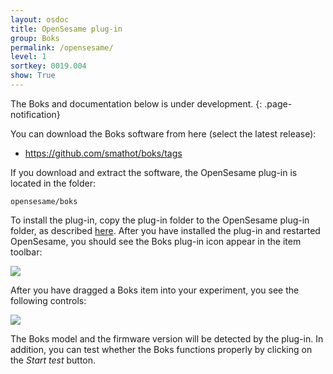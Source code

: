 ```yaml
---
layout: osdoc
title: OpenSesame plug-in
group: Boks
permalink: /opensesame/
level: 1
sortkey: 0019.004
show: True
---
```


The Boks and documentation below is under development.
{: .page-notification}

You can download the Boks software from here (select the latest release):

- <https://github.com/smathot/boks/tags>

If you download and extract the software, the OpenSesame plug-in is located in the folder:

	opensesame/boks

To install the plug-in, copy the plug-in folder to the OpenSesame plug-in folder, as described [here][plug-in installation]. After you have installed the plug-in and restarted OpenSesame, you should see the Boks plug-in icon appear in the item toolbar:

![](/img/fig/fig19.4.1.png)

After you have dragged a Boks item into your experiment, you see the following controls:

![](/img/fig/fig19.4.2.png)

The Boks model and the firmware version will be detected by the plug-in. In addition, you can test whether the Boks functions properly by clicking on the *Start test* button.

[plug-in installation]: /plug-ins/plug-in-installation/
